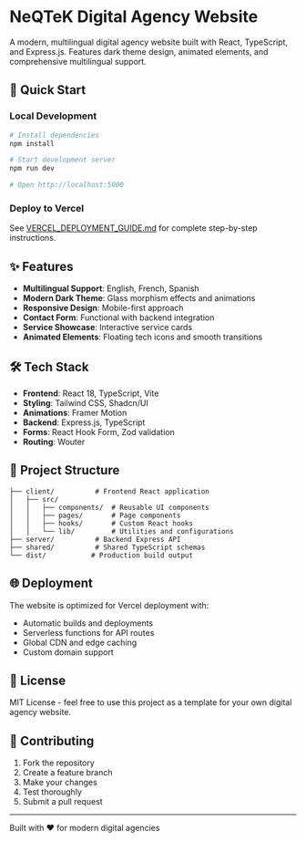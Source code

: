 # NeQTeK Digital Agency Website

A modern, multilingual digital agency website built with React, TypeScript, and Express.js. Features dark theme design, animated elements, and comprehensive multilingual support.

## 🚀 Quick Start

### Local Development
```bash
# Install dependencies
npm install

# Start development server
npm run dev

# Open http://localhost:5000
```

### Deploy to Vercel
See [VERCEL_DEPLOYMENT_GUIDE.md](./VERCEL_DEPLOYMENT_GUIDE.md) for complete step-by-step instructions.

## ✨ Features

- **Multilingual Support**: English, French, Spanish
- **Modern Dark Theme**: Glass morphism effects and animations
- **Responsive Design**: Mobile-first approach
- **Contact Form**: Functional with backend integration
- **Service Showcase**: Interactive service cards
- **Animated Elements**: Floating tech icons and smooth transitions

## 🛠 Tech Stack

- **Frontend**: React 18, TypeScript, Vite
- **Styling**: Tailwind CSS, Shadcn/UI
- **Animations**: Framer Motion
- **Backend**: Express.js, TypeScript
- **Forms**: React Hook Form, Zod validation
- **Routing**: Wouter

## 📁 Project Structure

```
├── client/          # Frontend React application
│   ├── src/
│   │   ├── components/  # Reusable UI components
│   │   ├── pages/       # Page components
│   │   ├── hooks/       # Custom React hooks
│   │   └── lib/         # Utilities and configurations
├── server/          # Backend Express API
├── shared/          # Shared TypeScript schemas
└── dist/           # Production build output
```

## 🌐 Deployment

The website is optimized for Vercel deployment with:
- Automatic builds and deployments
- Serverless functions for API routes
- Global CDN and edge caching
- Custom domain support

## 📝 License

MIT License - feel free to use this project as a template for your own digital agency website.

## 🤝 Contributing

1. Fork the repository
2. Create a feature branch
3. Make your changes
4. Test thoroughly
5. Submit a pull request

---

Built with ❤️ for modern digital agencies